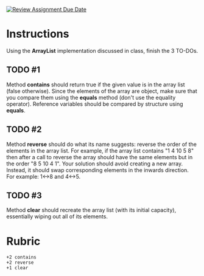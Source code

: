 [![Review Assignment Due Date](https://classroom.github.com/assets/deadline-readme-button-22041afd0340ce965d47ae6ef1cefeee28c7c493a6346c4f15d667ab976d596c.svg)](https://classroom.github.com/a/W75EHJc7)
# Instructions

Using the **ArrayList** implementation discussed in class, finish the 3 TO-DOs. 

## TODO #1

Method **contains** should return true if the given value is in the array list (false otherwise). Since the elements of the array are object, make sure that you compare them using the **equals** method (don't use the equality operator). Reference variables should be compared by structure using **equals**.  

## TODO #2

Method **reverse** should do what its name suggests: reverse the order of the elements in the array list. For example, if the array list contains "1 4 10 5 8" then after a call to reverse the array should have the same elements but in the order "8 5 10 4 1". Your solution should avoid creating a new array. Instead, it should swap corresponding elements in the inwards direction. For example: 1<->8 and 4<->5.  

## TODO #3

Method **clear** should recreate the array list (with its initial capacity), essentially wiping out all of its elements. 

# Rubric 

```
+2 contains 
+2 reverse
+1 clear
```
